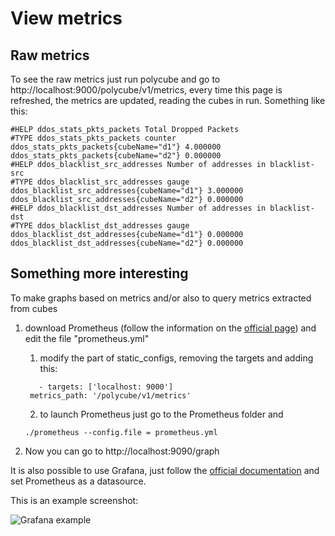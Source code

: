 # View metrics


## Raw metrics


To see the raw metrics just run polycube and go to http://localhost:9000/polycube/v1/metrics, 
every time this page is refreshed, the metrics are updated, reading the cubes in run. Something like this:

```
#HELP ddos_stats_pkts_packets Total Dropped Packets
#TYPE ddos_stats_pkts_packets counter
ddos_stats_pkts_packets{cubeName="d1"} 4.000000
ddos_stats_pkts_packets{cubeName="d2"} 0.000000
#HELP ddos_blacklist_src_addresses Number of addresses in blacklist-src
#TYPE ddos_blacklist_src_addresses gauge
ddos_blacklist_src_addresses{cubeName="d1"} 3.000000
ddos_blacklist_src_addresses{cubeName="d2"} 0.000000
#HELP ddos_blacklist_dst_addresses Number of addresses in blacklist-dst
#TYPE ddos_blacklist_dst_addresses gauge
ddos_blacklist_dst_addresses{cubeName="d1"} 0.000000
ddos_blacklist_dst_addresses{cubeName="d2"} 0.000000
```


## Something more interesting

To make graphs based on metrics and/or also to query metrics extracted from cubes

1. download Prometheus (follow the information on the [official page](https://prometheus.io/docs/introduction/first_steps/)) and edit the file "prometheus.yml"
     1. modify the part of static_configs, removing the targets and adding this:
     ```
        - targets: ['localhost: 9000']
      metrics_path: '/polycube/v1/metrics'
     ```

     2. to launch Prometheus just go to the Prometheus folder and 
     ```
     ./prometheus --config.file = prometheus.yml
     ```
  3. Now you can go to http://localhost:9090/graph


It is also possible to use Grafana, just follow the [official documentation](https://grafana.com/docs/grafana/latest/getting-started/getting-started/) and set Prometheus as a datasource. 



This is an example screenshot:

![Grafana example](../images/metrics_example_grafana.png)
